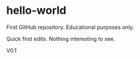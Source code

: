 # hello-world
First GitHub repository. Educational purposes only.

Quick first edits.
Nothing interesting to see.

V0.1
